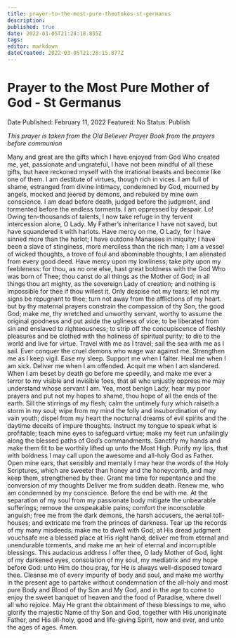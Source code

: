```yaml
---
title: prayer-to-the-most-pure-theotokos-st-germanus
description: 
published: true
date: 2022-03-05T21:28:18.855Z
tags: 
editor: markdown
dateCreated: 2022-03-05T21:28:15.877Z
---
```


# Prayer to the Most Pure Mother of God - St Germanus

Date Published: February 11, 2022
Featured: No
Status: Publish

*This prayer is taken from the Old Believer Prayer Book from the prayers before communion*

Many and great are the gifts which I have enjoyed from God Who created me, yet, passionate and ungrateful, I have not been mindful of all these gifts, but have reckoned myself with the irrational beasts and become like one of them. I am destitute of virtues, though rich in vices. I am full of shame, estranged from divine intimacy, condemned by God, mourned by angels, mocked and jeered by demons, and rebuked by mine own conscience. I am dead before death, judged before the judgment, and tormented before the endless torments. I am oppressed by despair. Lo! Owing ten-thousands of talents, I now take refuge in thy fervent intercession alone, O Lady. My Father’s inheritance I have not saved, but have squandered it with harlots. Have mercy on me, O Lady, for I have sinned more than the harlot; I have outdone Manasses in iniquity; I have been a slave of stinginess, more merciless than the rich man; I am a vessel of wicked thoughts, a trove of foul and abominable thoughts; I am alienated from every good deed. Have mercy upon my lowliness; take pity upon my feebleness: for thou, as no one else, hast great boldness with the God Who was born of Thee; thou canst do all things as the Mother of God; in all things thou art mighty, as the sovereign Lady of creation; and nothing is impossible for thee if thou willest it. Only despise not my tears; let not my signs be repugnant to thee; turn not away from the afflictions of my heart. but by thy maternal prayers constrain the compassion of thy Son, the good God; make me, thy wretched and unworthy servant, worthy to assume the original goodness and put aside the ugliness of vice; to be liberated from sin and enslaved to righteousness; to strip off the concupiscence of fleshly pleasures and be clothed with the holiness of spiritual purity; to die to the world and live for virtue. Travel with me as I travel; sail the sea with me as I sail. Ever conquer the cruel demons who wage war against me. Strengthen me as I keep vigil. Ease my sleep. Support me when I falter. Heal me when I am sick. Deliver me when I am offended. Acquit me when I am slandered. When I am beset by death go before me speedily, and make me ever a terror to my visible and invisible foes, that all who unjustly oppress me may understand whose servant I am. Yea, most benign Lady, hear my poor prayers and put not my hopes to shame, thou hope of all the ends of the earth. Sill the stirrings of my flesh; calm the untimely fury which raiseth a storm in my soul; wipe from my mind the folly and insubordination of my vain youth; dispel from my heart the nocturnal dreams of evil spirits and the daytime deceits of impure thoughts. Instruct my tongue to speak what is profitable; teach mine eyes to safeguard virtue; make my feet run unfailingly along the blessed paths of God’s commandments. Sanctify my hands and make them fit to be worthily lifted up unto the Most High. Purify my lips, that with boldness I may call upon the awesome and all-holy God as Father. Open mine ears, that sensibly and mentally I may hear the words of the Holy Scriptures, which are sweeter than honey and the honeycomb, and may keep them, strengthened by thee. Grant me time for repentance and the conversion of my thoughts Deliver me from sudden death. Renew me, who am condemned by my conscience. Before the end be with me. At the separation of my soul from my passionate body mitigate the unbearable sufferings; remove the unspeakable pains; comfort the inconsolable anguish; free me from the dark demons, the harsh accusers, the aerial toll-houses; and extricate me from the princes of darkness. Tear up the records of my many misdeeds; make me to dwell with God; at His dread judgment vouchsafe me a blessed place at His right hand; deliver me from eternal and unendurable torments, and make me an heir of eternal and incorruptible blessings. This audacious address I offer thee, O lady Mother of God, light of my darkened eyes, consolation of my soul, my mediatrix and my hope before God: unto Him do thou pray, for He is always well-disposed toward thee. Cleanse me of every impurity of body and soul, and make me worthy in the present age to partake without condemnation of the all-holy and most pure Body and Blood of thy Son and My God, and in the age to come to enjoy the sweet banquet of heaven and the food of Paradise, where dwell all who rejoice. May He grant the obtainment of these blessings to me, who glorify the majestic Name of thy Son and God, together with His unoriginate Father, and His all-holy, good and life-giving Spirit, now and ever, and unto the ages of ages. Amen.